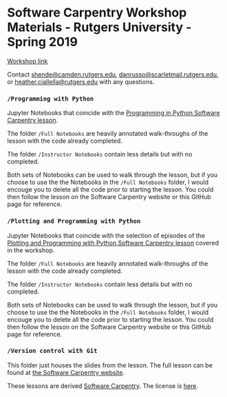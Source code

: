 # Software Carpentry Workshop Materials - Rutgers University - Spring 2019

[Workshop link](https://russodanielp.github.io/2019-02-15-rutgers_cmd/)  

Contact shende@camden.rutgers.edu, danrusso@scarletmail.rutgers.edu, or heather.ciallella@rutgers.edu with any questions.

### `/Programming with Python`

Jupyter Notebooks that coincide with the [Programming in Python Software Carpentry lesson](http://swcarpentry.github.io/python-novice-inflammation/).  

The folder `/Full Notebooks` are heavily annotated walk-throughs of the lesson with the code already completed.  

The folder `/Instructor Notebooks` contain less details but with no completed.  

Both sets of Notebooks can be used to walk through the lesson, but if you choose to use the the Notebooks in the `/Full Notebooks`
folder, I would encouge you to delete all the code prior to starting the lesson.  You could then follow the lesson on the Software 
Carpentry website or this GitHub page for reference.

### `/Plotting and Programming with Python`

Jupyter Notebooks that coincide with the selection of episodes of the [Plotting and Programming with Python Software Carpentry lesson](http://swcarpentry.github.io/python-novice-gapminder/) covered in the workshop.

The folder `/Full Notebooks` are heavily annotated walk-throughs of the lesson with the code already completed.  

The folder `/Instructor Notebooks` contain less details but with no completed.  

Both sets of Notebooks can be used to walk through the lesson, but if you choose to use the the Notebooks in the `/Full Notebooks`
folder, I would encouge you to delete all the code prior to starting the lesson.  You could then follow the lesson on the Software 
Carpentry website or this GitHub page for reference.

### `/Version control with Git` 

This folder just houses the slides from the lesson.  The full lesson can be found at [the Software Carpentry website](http://swcarpentry.github.io/git-novice/).

 

These lessons are derived [Software Carpentry](http://software-carpentry.org).  The license is [here](http://software-carpentry.org/license/).
